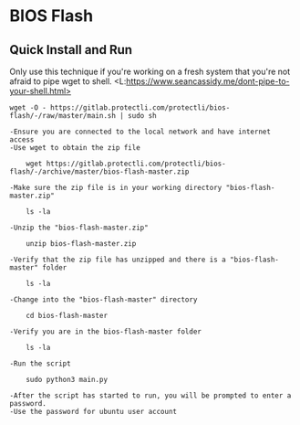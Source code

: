 # BIOS Flash

## Quick Install and Run

Only use this technique if you're working on a fresh system that you're not afraid to pipe wget to shell. <L:https://www.seancassidy.me/dont-pipe-to-your-shell.html>

```
wget -O - https://gitlab.protectli.com/protectli/bios-flash/-/raw/master/main.sh | sudo sh
```

    -Ensure you are connected to the local network and have internet access
    -Use wget to obtain the zip file 

        wget https://gitlab.protectli.com/protectli/bios-flash/-/archive/master/bios-flash-master.zip

    -Make sure the zip file is in your working directory "bios-flash-master.zip"

        ls -la

    -Unzip the "bios-flash-master.zip"

        unzip bios-flash-master.zip

    -Verify that the zip file has unzipped and there is a "bios-flash-master" folder

        ls -la

    -Change into the "bios-flash-master" directory

        cd bios-flash-master

    -Verify you are in the bios-flash-master folder

        ls -la

    -Run the script

        sudo python3 main.py

    -After the script has started to run, you will be prompted to enter a password.
    -Use the password for ubuntu user account
